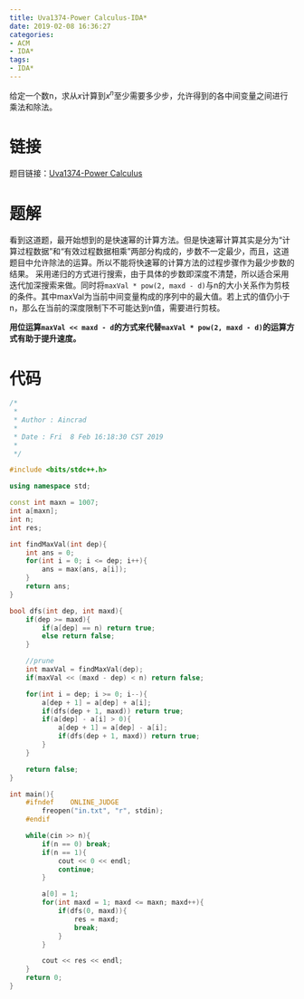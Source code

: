 ```yaml
---
title: Uva1374-Power Calculus-IDA*
date: 2019-02-08 16:36:27
categories:
- ACM
- IDA*
tags:
- IDA*
---
```

给定一个数n，求从$x$计算到$x^n$至少需要多少步，允许得到的各中间变量之间进行乘法和除法。
<!--more-->
# 链接
题目链接：[Uva1374-Power Calculus](https://vjudge.net/problem/UVA-1374)

# 题解
看到这道题，最开始想到的是快速幂的计算方法。但是快速幂计算其实是分为“计算过程数据”和“有效过程数据相乘”两部分构成的，步数不一定最少，而且，这道题目中允许除法的运算。所以不能将快速幂的计算方法的过程步骤作为最少步数的结果。
采用递归的方式进行搜索，由于具体的步数即深度不清楚，所以适合采用迭代加深搜索来做。同时将``maxVal * pow(2, maxd - d)``与n的大小关系作为剪枝的条件。其中maxVal为当前中间变量构成的序列中的最大值。若上式的值仍小于n，那么在当前的深度限制下不可能达到n值，需要进行剪枝。

**用位运算``maxVal << maxd - d``的方式来代替``maxVal * pow(2, maxd - d)``的运算方式有助于提升速度。**

# 代码
```C++
/*
 *
 * Author : Aincrad
 *
 * Date : Fri  8 Feb 16:18:30 CST 2019
 *
 */

#include <bits/stdc++.h>

using namespace std;

const int maxn = 1007;
int a[maxn];
int n;
int res;

int findMaxVal(int dep){
    int ans = 0;
    for(int i = 0; i <= dep; i++){
        ans = max(ans, a[i]);
    }
    return ans;
}

bool dfs(int dep, int maxd){
    if(dep >= maxd){
        if(a[dep] == n) return true;
        else return false;
    }

    //prune
    int maxVal = findMaxVal(dep);
    if(maxVal << (maxd - dep) < n) return false;

    for(int i = dep; i >= 0; i--){
        a[dep + 1] = a[dep] + a[i];
        if(dfs(dep + 1, maxd)) return true;
        if(a[dep] - a[i] > 0){
            a[dep + 1] = a[dep] - a[i];
            if(dfs(dep + 1, maxd)) return true;
        }
    }

    return false;
}

int main(){
    #ifndef    ONLINE_JUDGE
        freopen("in.txt", "r", stdin);
    #endif

    while(cin >> n){
        if(n == 0) break;
        if(n == 1){
            cout << 0 << endl;
            continue;
        }

        a[0] = 1;
        for(int maxd = 1; maxd <= maxn; maxd++){
            if(dfs(0, maxd)){
                res = maxd;
                break;
            }
        }

        cout << res << endl;
    }
    return 0;
}
```